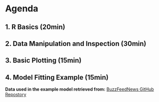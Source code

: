 # Agenda

## 1. R Basics (20min)
## 2. Data Manipulation and Inspection (30min)
## 3. Basic Plotting (15min)
## 4. Model Fitting Example (15min)


**Data used in the example model retrieved from:**
[BuzzFeedNews GitHub Repostory](https://github.com/BuzzFeedNews/2015-12-mass-shooting-intervals)
